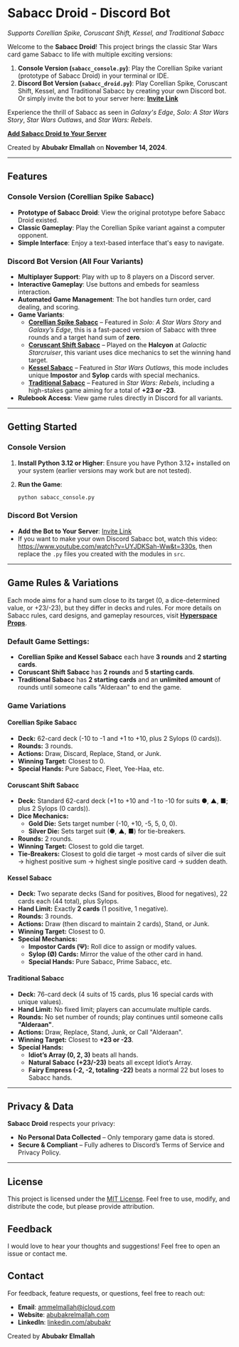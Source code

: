 # Sabacc Droid - Discord Bot

*Supports Corellian Spike, Coruscant Shift, Kessel, and Traditional Sabacc*

Welcome to the **Sabacc Droid**! This project brings the classic Star Wars card game Sabacc to life with multiple exciting versions:

1. **Console Version (`sabacc_console.py`)**: Play the Corellian Spike variant (prototype of Sabacc Droid) in your terminal or IDE.
2. **Discord Bot Version (`sabacc_droid.py`)**: Play Corellian Spike, Coruscant Shift, Kessel, and Traditional Sabacc by creating your own Discord bot. Or simply invite the bot to your server here: [**Invite Link**](https://discord.ly/sabaac-droid)

Experience the thrill of Sabacc as seen in _Galaxy's Edge_, _Solo: A Star Wars Story_, _Star Wars Outlaws_, and _Star Wars: Rebels_.

[**Add Sabacc Droid to Your Server**](https://discord.ly/sabacc-droid)

Created by **Abubakr Elmallah** on **November 14, 2024**.

---

## Features

### Console Version (Corellian Spike Sabacc)

- **Prototype of Sabacc Droid**: View the original prototype before Sabacc Droid existed.
- **Classic Gameplay**: Play the Corellian Spike variant against a computer opponent.
- **Simple Interface**: Enjoy a text-based interface that's easy to navigate.

### Discord Bot Version (All Four Variants)

- **Multiplayer Support**: Play with up to 8 players on a Discord server.
- **Interactive Gameplay**: Use buttons and embeds for seamless interaction.
- **Automated Game Management**: The bot handles turn order, card dealing, and scoring.
- **Game Variants**:  
  - **[Corellian Spike Sabacc](https://starwars.fandom.com/wiki/Corellian_Spike)** – Featured in *Solo: A Star Wars Story* and *Galaxy’s Edge*, this is a fast-paced version of Sabacc with three rounds and a target hand sum of **zero**.
  - **[Coruscant Shift Sabacc](https://starwars.fandom.com/wiki/Coruscant_Shift)** – Played on the **Halcyon** at *Galactic Starcruiser*, this variant uses dice mechanics to set the winning hand target.
  - **[Kessel Sabacc](https://starwars.fandom.com/wiki/Kessel_Sabacc)** – Featured in *Star Wars Outlaws*, this mode includes unique **Impostor** and **Sylop** cards with special mechanics.
  - **[Traditional Sabacc](https://starwars.fandom.com/wiki/Sabacc)** – Featured in *Star Wars: Rebels*, including a high-stakes game aiming for a total of **+23 or -23**.
- **Rulebook Access**: View game rules directly in Discord for all variants.

---

## Getting Started

### Console Version

1. **Install Python 3.12 or Higher**: Ensure you have Python 3.12+ installed on your system (earlier versions may work but are not tested).

2. **Run the Game**:
    ```bash
    python sabacc_console.py
    ```

### Discord Bot Version

- **Add the Bot to Your Server**: [Invite Link](https://discord.ly/sabaac-droid)
- If you want to make your own Discord Sabacc bot, watch this video: https://www.youtube.com/watch?v=UYJDKSah-Ww&t=330s, then replace the `.py` files you created with the modules in `src`.

---

## Game Rules & Variations

Each mode aims for a hand sum close to its target (0, a dice-determined value, or +23/-23), but they differ in decks and rules.
For more details on Sabacc rules, card designs, and gameplay resources, visit **[Hyperspace Props](https://hyperspaceprops.com/sabacc-resources/)**.

### **Default Game Settings:**
- **Corellian Spike and Kessel Sabacc** each have **3 rounds** and **2 starting cards**.
- **Coruscant Shift Sabacc** has **2 rounds** and **5 starting cards**.
- **Traditional Sabacc** has **2 starting cards** and an **unlimited amount** of rounds until someone calls "Alderaan" to end the game.

### **Game Variations**

#### **Corellian Spike Sabacc**
- **Deck:** 62-card deck (-10 to -1 and +1 to +10, plus 2 Sylops (0 cards)).
- **Rounds:** 3 rounds.
- **Actions:** Draw, Discard, Replace, Stand, or Junk.
- **Winning Target:** Closest to 0.
- **Special Hands:** Pure Sabacc, Fleet, Yee-Haa, etc.

#### **Coruscant Shift Sabacc**
- **Deck:** Standard 62-card deck (+1 to +10 and -1 to -10 for suits ●, ▲, ■; plus 2 Sylops (0 cards)).
- **Dice Mechanics:**
  - **Gold Die:** Sets target number (-10, +10, -5, 5, 0, 0).
  - **Silver Die:** Sets target suit (●, ▲, ■) for tie-breakers.
- **Rounds:** 2 rounds.
- **Winning Target:** Closest to gold die target.
- **Tie-Breakers:** Closest to gold die target → most cards of silver die suit → highest positive sum → highest single positive card → sudden death.

#### **Kessel Sabacc**
- **Deck:** Two separate decks (Sand for positives, Blood for negatives), 22 cards each (44 total), plus Sylops.
- **Hand Limit:** Exactly **2 cards** (1 positive, 1 negative).
- **Rounds:** 3 rounds.
- **Actions:** Draw (then discard to maintain 2 cards), Stand, or Junk.
- **Winning Target:** Closest to 0.
- **Special Mechanics:**
  - **Impostor Cards (Ψ):** Roll dice to assign or modify values.
  - **Sylop (Ø) Cards:** Mirror the value of the other card in hand.
  - **Special Hands:** Pure Sabacc, Prime Sabacc, etc.

#### **Traditional Sabacc**
- **Deck:** 76-card deck (4 suits of 15 cards, plus 16 special cards with unique values).
- **Hand Limit:** No fixed limit; players can accumulate multiple cards.
- **Rounds:** No set number of rounds; play continues until someone calls **"Alderaan"**.
- **Actions:** Draw, Replace, Stand, Junk, or Call "Alderaan".
- **Winning Target:** Closest to **+23 or -23**.
- **Special Hands:**
  - **Idiot’s Array (0, 2, 3)** beats all hands.
  - **Natural Sabacc (+23/-23)** beats all except Idiot’s Array.
  - **Fairy Empress (-2, -2, totaling -22)** beats a normal 22 but loses to Sabacc hands.

---

## Privacy & Data

**Sabacc Droid** respects your privacy:
- **No Personal Data Collected** – Only temporary game data is stored.
- **Secure & Compliant** – Fully adheres to Discord’s Terms of Service and Privacy Policy.

---

## License

This project is licensed under the [MIT License](LICENSE). Feel free to use, modify, and distribute the code, but please provide attribution.

## Feedback

I would love to hear your thoughts and suggestions! Feel free to open an issue or contact me.

## Contact

For feedback, feature requests, or questions, feel free to reach out:
- **Email**: ammelmallah@icloud.com
- **Website**: [abubakrelmallah.com](https://abubakrelmallah.com/)
- **LinkedIn**: [linkedin.com/abubakr](https://www.linkedin.com/in/abubakr-elmallah-416a0b273/)

Created by **Abubakr Elmallah**
